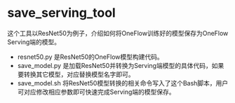 # save_serving_tool

这个工具以ResNet50为例子，介绍如何将OneFlow训练好的模型保存为OneFlow Serving端的模型。

- resnet50.py 是ResNet50的OneFlow模型构建代码。
- save_model.py 是加载ResNet50并转换为Serving端模型的具体代码，如果要转换其它模型，对应替换模型名字即可。
- save_model.sh 将ResNet50模型转换的相关命令写入了这个Bash脚本，用户可对应修改相应参数即可快速完成Serving端的模型保存。


